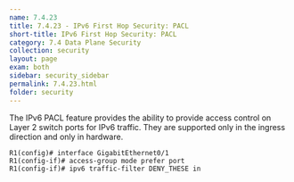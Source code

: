 ```yaml
---
name: 7.4.23
title: 7.4.23 - IPv6 First Hop Security: PACL
short-title: IPv6 First Hop Security: PACL
category: 7.4 Data Plane Security
collection: security
layout: page
exam: both
sidebar: security_sidebar
permalink: 7.4.23.html
folder: security
---
```

The IPv6 PACL feature provides the ability to provide access control on Layer 2 switch ports for IPv6 traffic. They are supported only in the ingress direction and only in hardware.
```
R1(config)# interface GigabitEthernet0/1
R1(config-if)# access-group mode prefer port
R1(config-if)# ipv6 traffic-filter DENY_THESE in
```
